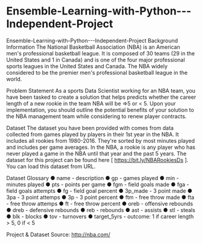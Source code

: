 # Ensemble-Learning-with-Python---Independent-Project

Ensemble-Learning-with-Python---Independent-Project
Background Information
The National Basketball Association (NBA) is an American men's professional basketball league. It is composed of 30 teams (29 in the United States and 1 in Canada) and is one of the four major professional sports leagues in the United States and Canada. The NBA widely considered to be the premier men's professional basketball league in the world.

Problem Statement
As a sports Data Scientist working for an NBA team, you have been tasked to create a solution that helps predicts whether the career length of a new rookie in the team NBA will be =>5 or < 5. Upon your implementation, you should outline the potential benefits of your solution to the NBA management team while considering to renew player contracts.

Dataset
The dataset you have been provided with comes from data collected from games played by players in their 1st year in the NBA. It includes all rookies from 1980-2016. They're sorted by most minutes played and includes per game averages. In the NBA, a rookie is any player who has never played a game in the NBA until that year and the past 5 years. The dataset for this project can be found here [ https://bit.ly/NBARookiesDs ]. You can load this dataset from URL.

Dataset Glossary
● name - description
● gp - games played
● min - minutes played
● pts - points per game
● fgm - field goals made
● fga - field goals attempts
● fg - field goal percent
● 3p_made - 3 point made
● 3pa - 3 point attemps
● 3p - 3 point percent
● ftm - free throw made
● fta - free throw attemps
● ft - free throw percent
● oreb - offensive rebounds
● dreb - defensive rebounds
● reb - rebounds
● ast - assists
● stl - steals
● blk - blocks
● tov - turnovers
● target_5yrs - outcome: 1 if career length > 5, 0 if < 5

Project & Dataset Source: http://nba.com/
